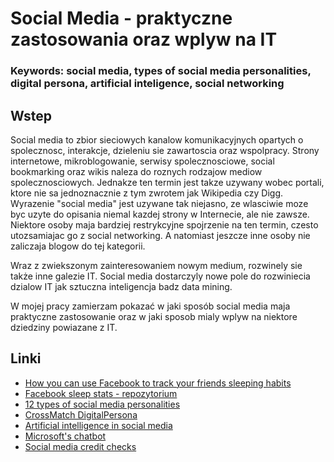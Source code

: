# Social Media - praktyczne zastosowania oraz wplyw na IT

### Keywords: social media, types of social media personalities, digital persona, artificial inteligence, social networking

## Wstep
Social media to zbior sieciowych kanalow komunikacyjnych opartych o spolecznosc, interakcje, dzieleniu sie zawartoscia oraz wspolpracy. Strony internetowe, mikroblogowanie, serwisy spolecznosciowe, social bookmarking oraz wikis naleza do roznych rodzajow mediow spolecznosciowych. Jednakze ten termin jest takze uzywany wobec portali, ktore nie sa jednoznacznie z tym zwrotem jak Wikipedia czy Digg. Wyrazenie "social media" jest uzywane tak niejasno, ze wlasciwie moze byc uzyte do opisania niemal kazdej strony w Internecie, ale nie zawsze. Niektore osoby maja bardziej restrykcyjne spojrzenie na ten termin, czesto utozsamiajac go z social networking. A natomiast jeszcze inne osoby nie zaliczaja blogow do tej kategorii. 

Wraz z zwiekszonym zainteresowaniem nowym medium, rozwinely sie także inne galezie IT. Social media dostarczyly nowe pole do rozwiniecia dzialow IT jak sztuczna inteligencja badz data mining. 

W mojej pracy zamierzam pokazać w jaki sposób social media maja praktyczne zastosowanie oraz w jaki sposob mialy wplyw na niektore dziedziny powiazane z IT.

## Linki
* [How you can use Facebook to track your friends sleeping habits](https://medium.com/@sqrendk/how-you-can-use-facebook-to-track-your-friends-sleeping-habits-505ace7fffb6)
* [Facebook sleep stats - repozytorium](https://github.com/sqren/fb-sleep-stats)
* [12 types of social media personalities](http://www.prdaily.com/Main/Articles/12_types_of_social_media_personalities_14296.aspx)
* [CrossMatch DigitalPersona](http://www.crossmatch.com/)
* [Artificial intelligence in social media](https://blog.hootsuite.com/artificial-intelligence-in-social-media/)
* [Microsoft's chatbot](http://www.theguardian.com/technology/2016/mar/30/microsoft-racist-sexist-chatbot-twitter-drugs)
* [Social media credit checks](http://www.cbc.ca/news/technology/social-media-credit-checks-1.3250357)
